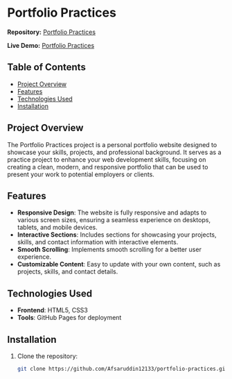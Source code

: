 # Portfolio Practices

**Repository:** [Portfolio Practices](https://github.com/Afsaruddin12133/portfolio-practices)

**Live Demo:** [Portfolio Practices](https://afsaruddin12133.github.io/portfolio-practices/)

## Table of Contents

- [Project Overview](#project-overview)
- [Features](#features)
- [Technologies Used](#technologies-used)
- [Installation](#installation)
  
## Project Overview

The Portfolio Practices project is a personal portfolio website designed to showcase your skills, projects, and professional background. It serves as a practice project to enhance your web development skills, focusing on creating a clean, modern, and responsive portfolio that can be used to present your work to potential employers or clients.

## Features

- **Responsive Design**: The website is fully responsive and adapts to various screen sizes, ensuring a seamless experience on desktops, tablets, and mobile devices.
- **Interactive Sections**: Includes sections for showcasing your projects, skills, and contact information with interactive elements.
- **Smooth Scrolling**: Implements smooth scrolling for a better user experience.
- **Customizable Content**: Easy to update with your own content, such as projects, skills, and contact details.

## Technologies Used

- **Frontend**: HTML5, CSS3
- **Tools**: GitHub Pages for deployment

## Installation

1. Clone the repository:
   ```bash
   git clone https://github.com/Afsaruddin12133/portfolio-practices.git
